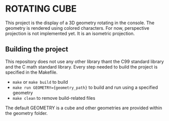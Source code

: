 # ROTATING CUBE

This project is the display of a 3D geometry rotating in the console. The geometry is rendered using colored characters. For now, perspective projection is not implemented yet. It is an isometric projection.

## Building the project

This repository does not use any other library thant the C99 standard library and the C math standard library.
Every step needed to build the project is specified in the Makefile.

- `make` or `make build` to build
- `make run GEOMETRY={geometry_path}` to build and run using a specified geometry
- `make clean` to remove build-related files

The default GEOMETRY is a cube and other geometries are provided within the geometry folder.
